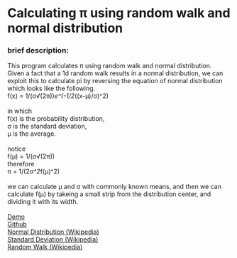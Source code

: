 # Calculating π using random walk and normal distribution  

### brief description:
This program calculates π using random walk and normal distribution.<br>
Given a fact that a 1d random walk results in a normal distribution, we can exploit this to calculate pi by reversing the equation of normal distribution which looks like the following.
<br>
f(x) = 1/(σ√(2π))*e^(-1/2*((x-μ)/σ)^2)<br>
<br>
in which<br>
f(x) is the probability distribution,<br>
σ is the standard deviation,<br>
μ is the average.<br>
<br>
notice<br>
f(μ) = 1/(σ√(2π))<br>
therefore<br>
π = 1/(2*σ^2*f(μ)^2)<br>
<br>
we can calculate μ and σ with commonly known means, and then we can calculate f(μ) by takeing a small strip from the distribution center, and dividing it with its width.<br>
<br>
<a href="https://codepen.io/MartianLord/full/QWdEwOz">Demo</a><br>
<a href="https://github.com/martian17/normal-dist-pi">Github</a><br>
<a href="https://en.wikipedia.org/wiki/Normal_distribution">Normal Distribution (Wikipedia)</a><br>
<a href="https://en.wikipedia.org/wiki/Standard_deviation">Standard Deviation (Wikipedia)</a><br>
<a href="https://en.wikipedia.org/wiki/Random_walk">Random Walk (Wikipedia)</a><br>